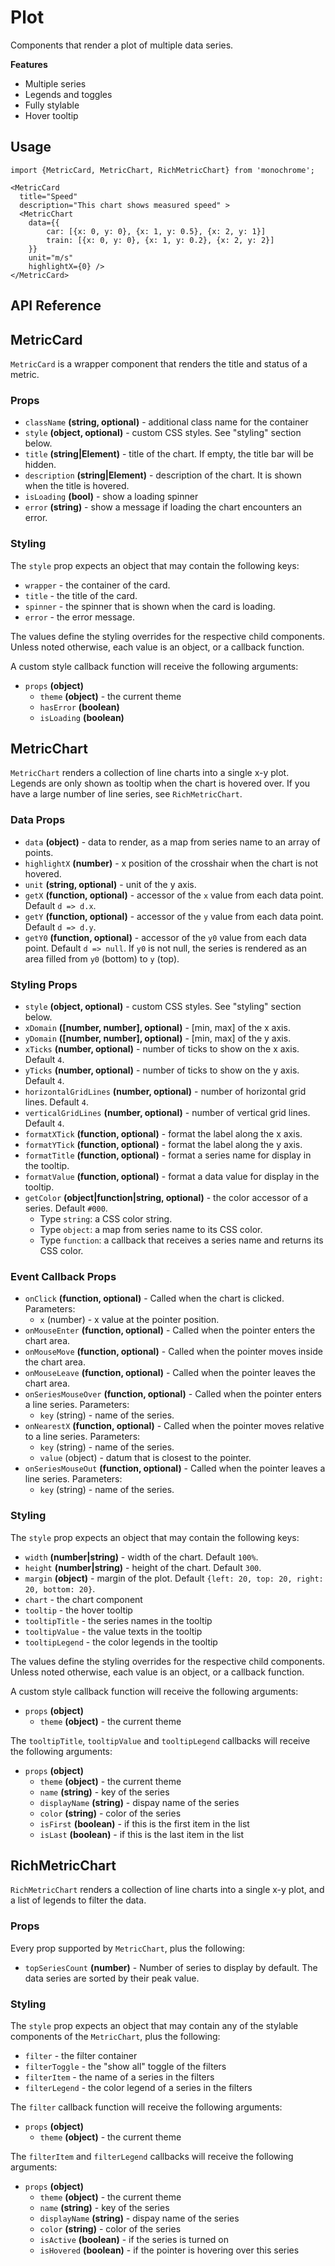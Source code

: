 # Plot

Components that render a plot of multiple data series.

**Features**

* Multiple series
* Legends and toggles
* Fully stylable
* Hover tooltip

## Usage

    import {MetricCard, MetricChart, RichMetricChart} from 'monochrome';

    <MetricCard
      title="Speed"
      description="This chart shows measured speed" >
      <MetricChart
        data={{
            car: [{x: 0, y: 0}, {x: 1, y: 0.5}, {x: 2, y: 1}]
            train: [{x: 0, y: 0}, {x: 1, y: 0.2}, {x: 2, y: 2}]
        }}
        unit="m/s"
        highlightX={0} />
    </MetricCard>

## API Reference

## MetricCard

`MetricCard` is a wrapper component that renders the title and status of a metric.

### Props

* `className` **(string, optional)** - additional class name for the container
* `style` **(object, optional)** - custom CSS styles. See "styling" section below.
* `title` **(string|Element)** - title of the chart. If empty, the title bar will be hidden.
* `description` **(string|Element)** - description of the chart. It is shown when the title is hovered.
* `isLoading` **(bool)** - show a loading spinner
* `error` **(string)** - show a message if loading the chart encounters an error.


### Styling

The `style` prop expects an object that may contain the following keys:

* `wrapper` - the container of the card.
* `title` - the title of the card.
* `spinner` - the spinner that is shown when the card is loading.
* `error` - the error message.

The values define the styling overrides for the respective child components. Unless noted otherwise, each value is an object, or a callback function.

A custom style callback function will receive the following arguments:

* `props` **(object)**
  - `theme` **(object)** - the current theme
  - `hasError` **(boolean)**
  - `isLoading` **(boolean)**


## MetricChart

`MetricChart` renders a collection of line charts into a single x-y plot. Legends are only shown as tooltip when the chart is hovered over. If you have a large number of line series, see `RichMetricChart`.

### Data Props

* `data` **(object)** - data to render, as a map from series name to an array of points.
* `highlightX` **(number)** - x position of the crosshair when the chart is not hovered.
* `unit` **(string, optional)** - unit of the y axis.
* `getX` **(function, optional)** - accessor of the `x` value from each data point. Default `d => d.x`.
* `getY` **(function, optional)** - accessor of the `y` value from each data point. Default `d => d.y`.
* `getY0` **(function, optional)** - accessor of the `y0` value from each data point. Default `d => null`. If `y0` is not null, the series is rendered as an area filled from `y0` (bottom) to `y` (top).

### Styling Props

* `style` **(object, optional)** - custom CSS styles. See "styling" section below.
* `xDomain` **([number, number], optional)** - [min, max] of the x axis.
* `yDomain` **([number, number], optional)** - [min, max] of the y axis.
* `xTicks` **(number, optional)** - number of ticks to show on the x axis. Default `4`.
* `yTicks` **(number, optional)** - number of ticks to show on the y axis. Default `4`.
* `horizontalGridLines` **(number, optional)** - number of horizontal grid lines. Default `4`.
* `verticalGridLines` **(number, optional)** - number of vertical grid lines. Default `4`.
* `formatXTick` **(function, optional)** - format the label along the x axis.
* `formatYTick` **(function, optional)** - format the label along the y axis.
* `formatTitle` **(function, optional)** - format a series name for display in the tooltip.
* `formatValue` **(function, optional)** - format a data value for display in the tooltip.
* `getColor` **(object|function|string, optional)** - the color accessor of a series. Default `#000`.
  + Type `string`: a CSS color string.
  + Type `object`: a map from series name to its CSS color.
  + Type `function`: a callback that receives a series name and returns its CSS color.

### Event Callback Props

* `onClick` **(function, optional)** - Called when the chart is clicked. Parameters:
  + `x` (number) - x value at the pointer position.
* `onMouseEnter` **(function, optional)** - Called when the pointer enters the chart area.
* `onMouseMove` **(function, optional)** - Called when the pointer moves inside the chart area.
* `onMouseLeave` **(function, optional)** - Called when the pointer leaves the chart area.
* `onSeriesMouseOver` **(function, optional)** - Called when the pointer enters a line series. Parameters:
  + `key` (string) - name of the series.
* `onNearestX` **(function, optional)** - Called when the pointer moves relative to a line series. Parameters:
  + `key` (string) - name of the series.
  + `value` (object) - datum that is closest to the pointer.
* `onSeriesMouseOut` **(function, optional)** - Called when the pointer leaves a line series. Parameters:
  + `key` (string) - name of the series.


### Styling

The `style` prop expects an object that may contain the following keys:

* `width` **(number|string)** - width of the chart. Default `100%`.
* `height` **(number|string)** - height of the chart. Default `300`.
* `margin` **(object)** - margin of the plot. Default `{left: 20, top: 20, right: 20, bottom: 20}`.
* `chart` - the chart component
* `tooltip` - the hover tooltip
* `tooltipTitle` - the series names in the tooltip
* `tooltipValue` - the value texts in the tooltip
* `tooltipLegend` - the color legends in the tooltip

The values define the styling overrides for the respective child components. Unless noted otherwise, each value is an object, or a callback function.

A custom style callback function will receive the following arguments:

* `props` **(object)**
  - `theme` **(object)** - the current theme

The `tooltipTitle`, `tooltipValue` and `tooltipLegend` callbacks will receive the following arguments:

* `props` **(object)**
  - `theme` **(object)** - the current theme
  - `name` **(string)** - key of the series
  - `displayName` **(string)** - dispay name of the series
  - `color` **(string)** - color of the series
  - `isFirst` **(boolean)** - if this is the first item in the list
  - `isLast` **(boolean)** - if this is the last item in the list


## RichMetricChart

`RichMetricChart` renders a collection of line charts into a single x-y plot, and a list of legends to filter the data.

### Props

Every prop supported by `MetricChart`, plus the following:

* `topSeriesCount` **(number)** - Number of series to display by default. The data series are sorted by their peak value.


### Styling

The `style` prop expects an object that may contain any of the stylable components of the `MetricChart`, plus the following:

* `filter` - the filter container
* `filterToggle` - the "show all" toggle of the filters
* `filterItem` - the name of a series in the filters
* `filterLegend` - the color legend of a series in the filters

The `filter` callback function will receive the following arguments:

* `props` **(object)**
  - `theme` **(object)** - the current theme

The `filterItem` and `filterLegend` callbacks will receive the following arguments:

* `props` **(object)**
  - `theme` **(object)** - the current theme
  - `name` **(string)** - key of the series
  - `displayName` **(string)** - dispay name of the series
  - `color` **(string)** - color of the series
  - `isActive` **(boolean)** - if the series is turned on
  - `isHovered` **(boolean)** - if the pointer is hovering over this series
